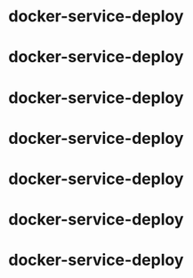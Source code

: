 # docker-service-deploy
# docker-service-deploy
# docker-service-deploy
# docker-service-deploy
# docker-service-deploy
# docker-service-deploy
# docker-service-deploy
